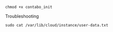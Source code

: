 ```
chmod +x contabo_init
```


Troubleshooting

```
sudo cat /var/lib/cloud/instance/user-data.txt
```